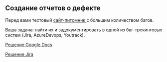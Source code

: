 ## Создание отчетов о дефекте  
Перед вами тестовый [ сайт-питомник ]( https://guru.qahacking.ru/ ) с большим количеством багов. 

Ваша задача: найти их и задокументировать в одной из баг-трекинговых систем (Jira, AzureDevops, Youtrack).

[ Решение Google Docs ]( https://docs.google.com/spreadsheets/d/11lQmcp5kvmctM0xd4VSNRLcmJB_Fe59FwjEB5n3WzLU/edit?pli=1&gid=310725698#gid=310725698 )

[ Решение Jira ]( https://docs.google.com/spreadsheets/d/1E7Br-mszhJJl9IpWCgIVXvAYwG5Xf7Mijq6GiHTKOU4/edit#gid=0 )
